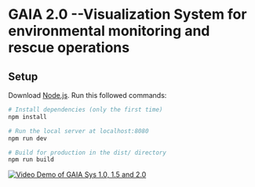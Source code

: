 # GAIA 2.0 --Visualization System for environmental monitoring and rescue operations
## Setup
Download [Node.js](https://nodejs.org/en/download/).
Run this followed commands:

``` bash
# Install dependencies (only the first time)
npm install

# Run the local server at localhost:8080
npm run dev

# Build for production in the dist/ directory
npm run build
```

[![Video Demo of GAIA Sys 1.0, 1.5 and 2.0](https://img.youtube.com/vi/uAGAFfEvOMo/0.jpg)](https://www.youtube.com/watch?v=uAGAFfEvOMo)
